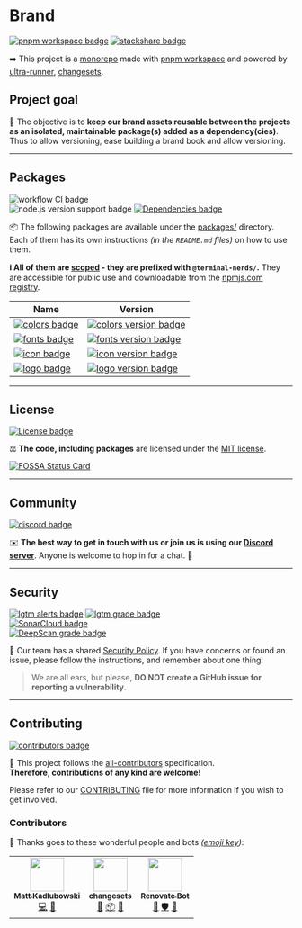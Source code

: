 # Brand

[![pnpm workspace badge]][pnpm workspace]
[![stackshare badge]][stackshare url]

➡️ This project is a [monorepo] made with [pnpm workspace] and powered by
[ultra-runner], [changesets].

[monorepo]: https://en.wikipedia.org/wiki/Monorepo
[pnpm workspace]: https://pnpm.io/workspaces
[pnpm workspace badge]: https://img.shields.io/badge/-pnpm%20workspace-informational?style=for-the-badge&logo=pnpm
[ultra-runner]: https://github.com/folke/ultra-runner
[changesets]: https://github.com/changesets/changesets
[stackshare badge]: https://img.shields.io/badge/-tech%20stack-yellow?style=for-the-badge&logo=stackshare
[stackshare url]: https://stackshare.io/terminal-nerds/configs

## Project goal

🎯 The objective is to **keep our brand assets reusable between the projects as
an isolated, maintainable package(s) added as a dependency(cies)**.
Thus to allow versioning, ease building a brand book and allow versioning.

---

## Packages

![workflow CI badge]\
![node.js version support badge]
[![Dependencies badge]][dependencies url]

[node.js version support badge]: https://img.shields.io/node/v-lts/@terminal-nerds/colors?style=for-the-badge&logo=nodedotjs
[dependencies badge]: https://img.shields.io/librariesio/github/terminal-nerds/brand?style=for-the-badge
[dependencies url]: https://libraries.io/github/terminal-nerds/brand "Dependencies status"
[workflow ci badge]: https://img.shields.io/github/workflow/status/terminal-nerds/brand/CI?logo=github&style=for-the-badge

📦 The following packages are available under the [packages/](./packages)
directory. Each of them has its own instructions _(in the `README.md` files)_
on how to use them.

**ℹ️ All of them are [scoped] - they are prefixed with `@terminal-nerds/`.**
They are accessible for public use and downloadable from the [npmjs.com
registry].

[scoped]: https://docs.npmjs.com/cli/v6/using-npm/scope
[npmjs.com registry]: https://npmjs.com/org/terminal-nerds

| Name                      | Version                                    |
| ------------------------- | ------------------------------------------ |
| [![colors badge]][colors] | [![colors version badge]][colors npm page] |
| [![fonts badge]][fonts]   | [![fonts version badge]][fonts npm page]   |
| [![icon badge]][icon]     | [![icon version badge]][icon npm page]     |
| [![logo badge]][logo]     | [![logo version badge]][logo npm page]     |

[colors]: ./packages/eslint/README.md
[colors badge]: https://img.shields.io/badge/colors-informational?style=flat-square
[colors version badge]: https://img.shields.io/npm/v/@terminal-nerds/colors/latest?style=flat-square&logo=npm
[colors npm page]: https://www.npmjs.com/package/@terminal-nerds/colors
[fonts]: ./packages/markdownlint/README.md
[fonts badge]: https://img.shields.io/badge/fonts-informational?style=flat-square
[fonts version badge]: https://img.shields.io/npm/v/@terminal-nerds/fonts/latest?style=flat-square&logo=npm
[fonts npm page]: https://www.npmjs.com/package/@terminal-nerds/fonts
[icon]: ./packages/prettier/README.md
[icon badge]: https://img.shields.io/badge/icon-informational?style=flat-square
[icon version badge]: https://img.shields.io/npm/v/@terminal-nerds/icon/latest?style=flat-square&logo=npm
[icon npm page]: https://www.npmjs.com/package/@terminal-nerds/icon
[logo]: ./packages/stylelint/README.md
[logo badge]: https://img.shields.io/badge/logo-informational?style=flat-square
[logo version badge]: https://img.shields.io/npm/v/@terminal-nerds/logo/latest?style=flat-square&logo=npm
[logo npm page]: https://www.npmjs.com/package/@terminal-nerds/logo

---

## License

[![License badge]](./LICENSE.md "Project's license")

⚖️ **The code, including packages** are licensed under the [MIT license](./LICENSE.md).

[![FOSSA Status Card]][fossa status]

[license badge]: https://img.shields.io/github/license/terminal-nerds/configs?style=for-the-badge
[fossa status card]: https://app.fossa.com/api/projects/custom%2B20521%2Fgit%40github.com%3Aterminal-nerds%2Fconfigs.git.svg?type=large
[fossa status]: https://app.fossa.com/projects/custom%2B20521%2Fgit%40github.com%3Aterminal-nerds%2Fconfigs.git?ref=badge_large

---

## Community

[![discord badge]][discord server]

✉️ **The best way to get in touch with us or join us is using our [Discord server]**.
Anyone is welcome to hop in for a chat. 🙂

[discord server]: https://discord.gg/decp3g7BEN
[discord badge]: https://img.shields.io/discord/862890839537877012?label=Discord&logo=discord&style=for-the-badge

---

## Security

[![lgtm alerts badge]][lgtm report]
[![lgtm grade badge]][lgtm report]\
[![SonarCloud badge]][sonarcloud report]\
[![DeepScan grade badge]][deepscan report]

🔐 Our team has a shared [Security Policy]. If you have concerns or found an
issue, please follow the instructions, and
remember about one thing:

> We are all ears, but please, **DO NOT create a GitHub issue for reporting a
> vulnerability**.

[security policy]: https://github.com/terminal-nerds/brand/security/policy
[lgtm alerts badge]: https://img.shields.io/lgtm/alerts/github/terminal-nerds/brand?style=for-the-badge&logo=lgtm
[lgtm grade badge]: https://img.shields.io/lgtm/grade/javascript/github/terminal-nerds/brand?style=for-the-badge&logo=lgtm
[lgtm report]: https://lgtm.com/projects/g/terminal-nerds/brand
[sonarcloud badge]: https://img.shields.io/sonar/quality_gate/terminal-nerds_brand/main?logo=sonarcloud&server=https%3A%2F%2Fsonarcloud.io&style=for-the-badge
[sonarcloud report]: https://sonarcloud.io/summary/overall?id=terminal-nerds_brand
[deepscan grade badge]: https://deepscan.io/api/teams/16781/projects/20096/branches/536130/badge/grade.svg
[deepscan report]: https://deepscan.io/dashboard#view=project&tid=16781&pid=20096&bid=536130

---

## Contributing

[![contributors badge]][contributors url]

🤝 This project follows the [all-contributors] specification.\
**Therefore, contributions of any kind are welcome!**

Please refer to our [CONTRIBUTING] file for more information if you wish to get
involved.

[all-contributors]: https://github.com/all-contributors/all-contributors
[contributing]: ./.github/CONTRIBUTING.md
[contributors badge]: https://img.shields.io/github/contributors/terminal-nerds/brand?style=for-the-badge
[contributors url]: #contributors

### Contributors

🥰 Thanks goes to these wonderful people and bots _([emoji key])_:

[emoji key]: https://allcontributors.org/docs/en/emoji-key

<!-- ALL-CONTRIBUTORS-LIST:START - Do not remove or modify this section -->
<!-- prettier-ignore-start -->
<!-- markdownlint-disable -->
<table>
  <tr>
    <td align="center"><a href="https://github.com/xeho91"><img src="https://avatars.githubusercontent.com/u/18627568?v=4?s=60" width="60px;" alt=""/><br /><sub><b>Matt Kadlubowski</b></sub></a><br /><a href="https://github.com/terminal-nerds/@terminal-nerds/configs/commits?author=xeho91" title="Code">💻</a> <a href="#maintenance-xeho91" title="Maintenance">🚧</a></td>
    <td align="center"><a href="https://github.com/atlassian/changesets"><img src="https://avatars.githubusercontent.com/u/51163350?v=4?s=60" width="60px;" alt=""/><br /><sub><b>changesets</b></sub></a><br /><a href="https://github.com/terminal-nerds/@terminal-nerds/configs/commits?author=changesets" title="Documentation">📖</a> <a href="#platform-changesets" title="Packaging/porting to new platform">📦</a> <a href="#tool-changesets" title="Tools">🔧</a></td>
    <td align="center"><a href="https://renovatebot.com/"><img src="https://avatars.githubusercontent.com/u/38656520?v=4?s=60" width="60px;" alt=""/><br /><sub><b>Renovate Bot</b></sub></a><br /><a href="#maintenance-renovatebot" title="Maintenance">🚧</a> <a href="#security-renovatebot" title="Security">🛡️</a> <a href="#tool-renovatebot" title="Tools">🔧</a></td>
  </tr>
</table>

<!-- markdownlint-restore -->
<!-- prettier-ignore-end -->

<!-- ALL-CONTRIBUTORS-LIST:END -->
